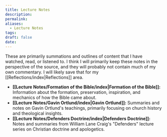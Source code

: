 ```yaml
---
title: Lecture Notes
description: 
permalink: 
aliases:
  - Lecture Notes
tags: 
draft: false
date:
---
```

These are primarily summations and outlines of content that I have watched, read, or listened to. I think I will primarily keep these notes in the perspective of the source, and they will probably not contain much of my own commentary. I will likely save that for my [[Reflections/index|Reflections]] area.

- **[[Lecture Notes/Formation of the Bible/index|Formation of the Bible]]:** Information about the formation, preservation, inspiration, and mechanics of how the Bible came about.
- **[[Lecture Notes/Gavin Ortlund/index|Gavin Ortlund]]:** Summaries and notes on Gavin Ortlund's teachings, primarily focusing on church history and theological insights.
- **[[Lecture Notes/Defenders Doctrine/index|Defenders Doctrine]]:** Notes and summaries from William Lane Craig's "Defenders" lecture series on Christian doctrine and apologetics.